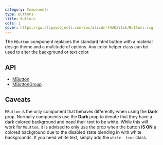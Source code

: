 ```yaml
---
category: Components
type: Buttons
title: Buttons
cols: 1
cover: https://gw.alipayobjects.com/zos/alicdn/fNUKzY1sk/Buttons.svg
---
```


The `MButton` component replaces the standard html button with a material design theme and a multitude of options. Any color
helper class can be used to alter the background or text color. 

## API

- [MButton](/docs/api/MButton)
- [MButtonGroup](/docs/api/MButtonGroup)

## Caveats

<!--alert:warning--> 
`MButton` is the only component that behaves differently when using the **Dark** prop. Normally components use the **Dark** prop to denote that they have a dark colored background and need their text to be white. While this will work
for `MButton`, it is advised to only use the prop when the button **IS ON** a colored background due to the disabled state
blending in with white backgrounds. If you need white text, simply add the `white--text` class.
